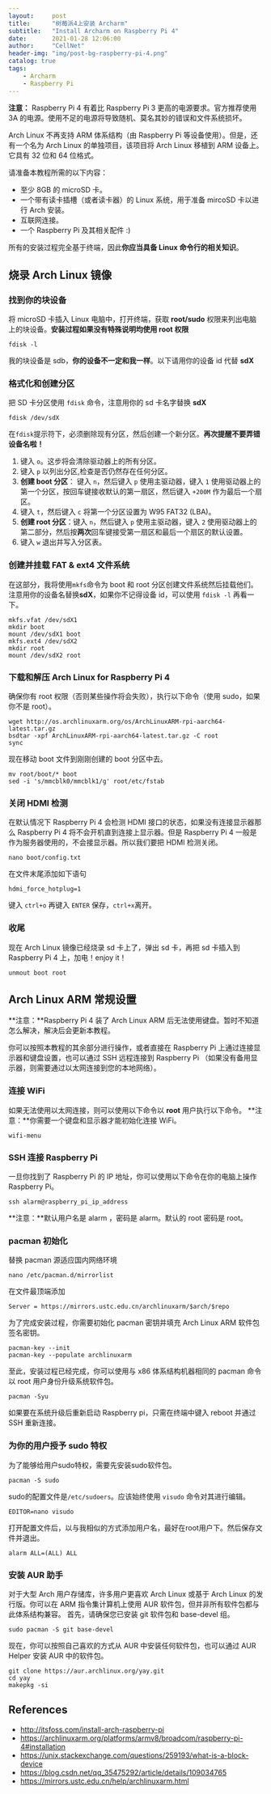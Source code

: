 ```yaml
---
layout:     post
title:      "树莓派4上安装 Archarm"
subtitle:   "Install Archarm on Raspberry Pi 4"
date:       2021-01-28 12:06:00
author:     "CellNet"
header-img: "img/post-bg-raspberry-pi-4.png"
catalog: true
tags:
    - Archarm
    - Raspberry Pi
---
```


**注意：** Raspberry Pi 4 有着比 Raspberry Pi 3 更高的电源要求。官方推荐使用 3A 的电源。使用不足的电源将导致随机、莫名其妙的错误和文件系统损坏。

Arch Linux 不再支持 ARM 体系结构（由 Raspberry Pi 等设备使用）。但是，还有一个名为 Arch Linux 的单独项目，该项目将 Arch Linux 移植到 ARM 设备上。它具有 32 位和 64 位格式。

请准备本教程所需的以下内容：
- 至少 8GB 的 microSD 卡。
- 一个带有读卡插槽（或者读卡器）的 Linux 系统，用于准备 mircoSD 卡以进行 Arch 安装。
- 互联网连接。
- 一个 Raspberry Pi 及其相关配件 :)

所有的安装过程完全基于终端，因此**你应当具备 Linux 命令行的相关知识**。


## 烧录 Arch Linux 镜像

### 找到你的块设备
将 microSD 卡插入 Linux 电脑中，打开终端，获取 **root/sudo** 权限来列出电脑上的块设备。**安装过程如果没有特殊说明均使用 root 权限**
```shell
fdisk -l
```
我的块设备是 sdb，**你的设备不一定和我一样**。以下请用你的设备 id 代替 **sdX**

### 格式化和创建分区
把 SD 卡分区使用 `fdisk` 命令，注意用你的 sd 卡名字替换 **sdX**
```shell
fdisk /dev/sdX
```
在`fdisk`提示符下，必须删除现有分区，然后创建一个新分区。**再次提醒不要弄错设备名啦！**

1. 键入 `o`。这步将会清除驱动器上的所有分区。
2. 键入 `p` 以列出分区,检查是否仍然存在任何分区。
3. **创建 boot 分区**： 键入 `n`，然后键入 `p` 使用主驱动器，键入 `1` 使用驱动器上的第一个分区，按回车键接收默认的第一扇区，然后键入 `+200M` 作为最后一个扇区。
4. 键入 `t`，然后键入 `c` 将第一个分区设置为 W95 FAT32 (LBA)。
5. **创建 root 分区**：键入 `n`，然后键入 `p` 使用主驱动器，键入 `2` 使用驱动器上的第二部分，然后按**两次**回车键接受第一扇区和最后一个扇区的默认设置。
6. 键入 `w` 退出并写入分区表。

### 创建并挂载 FAT & ext4 文件系统
在这部分，我将使用`mkfs`命令为 boot 和 root 分区创建文件系统然后挂载他们。注意用你的设备名替换**sdX**，如果你不记得设备 id，可以使用 `fdisk -l` 再看一下。

```shell
mkfs.vfat /dev/sdX1
mkdir boot
mount /dev/sdX1 boot
mkfs.ext4 /dev/sdX2
mkdir root
mount /dev/sdX2 root
```

### 下载和解压 Arch Linux for Raspberry Pi 4
确保你有 root 权限（否则某些操作将会失败），执行以下命令（使用 sudo，如果你不是 root）。
```shell
wget http://os.archlinuxarm.org/os/ArchLinuxARM-rpi-aarch64-latest.tar.gz
bsdtar -xpf ArchLinuxARM-rpi-aarch64-latest.tar.gz -C root
sync
```

现在移动 boot 文件到刚刚创建的 boot 分区中去。

```shell
mv root/boot/* boot
sed -i 's/mmcblk0/mmcblk1/g' root/etc/fstab
```

### 关闭 HDMI 检测
在默认情况下 Raspberry Pi 4 会检测 HDMI 接口的状态，如果没有连接显示器那么 Raspberry Pi 4 将不会开机直到连接上显示器。但是 Raspberry Pi 4 一般是作为服务器使用的，不会接显示器。所以我们要把 HDMI 检测关闭。
```shell
nano boot/config.txt
```
在文件末尾添加如下语句
```vim
hdmi_force_hotplug=1
```
键入 `ctrl+o` 再键入 `ENTER` 保存，`ctrl+x`离开。

### 收尾
现在 Arch Linux 镜像已经烧录 sd 卡上了，弹出 sd 卡，再把 sd 卡插入到 Raspberry Pi 4 上，加电！enjoy it！
```shell
unmout boot root
```

## Arch Linux ARM 常规设置

**注意：**Raspberry Pi 4 装了 Arch Linux ARM 后无法使用键盘。暂时不知道怎么解决，解决后会更新本教程。

你可以按照本教程的其余部分进行操作，或者直接在 Raspberry Pi 上通过连接显示器和键盘设置，也可以通过 SSH 远程连接到 Raspberry Pi （如果没有备用显示器，则需要通过以太网连接到您的本地网络）。

### 连接 WiFi
如果无法使用以太网连接，则可以使用以下命令以 **root** 用户执行以下命令。
**注意：**你需要一个键盘和显示器才能初始化连接 WiFi。
```shell
wifi-menu
```

### SSH 连接 Raspberry Pi
一旦你找到了 Raspberry Pi 的 IP 地址，你可以使用以下命令在你的电脑上操作 Raspberry Pi。
```shell
ssh alarm@raspberry_pi_ip_address
```
**注意：**默认用户名是 alarm ，密码是 alarm。默认的 root 密码是 root。

### pacman 初始化
替换 pacman 源适应国内网络环境
```shell
nano /etc/pacman.d/mirrorlist
```
在文件最顶端添加
```vim
Server = https://mirrors.ustc.edu.cn/archlinuxarm/$arch/$repo
```

为了完成安装过程，你需要初始化 pacman 密钥并填充 Arch Linux ARM 软件包签名密钥。
```shell
pacman-key --init
pacman-key --populate archlinuxarm
```

至此，安装过程已经完成，你可以使用与 x86 体系结构机器相同的 pacman 命令以 root 用户身份升级系统软件包。
```shell
pacman -Syu
```
如果要在系统升级后重新启动 Raspberry pi，只需在终端中键入 reboot 并通过 SSH 重新连接。

### 为你的用户授予 sudo 特权
为了能够给用户sudo特权，需要先安装sudo软件包。
```shell
pacman -S sudo
```
sudo的配置文件是`/etc/sudoers`。应该始终使用 `visudo` 命令对其进行编辑。
```shell
EDITOR=nano visudo
```
打开配置文件后，以与我相似的方式添加用户名，最好在root用户下。然后保存文件并退出。
```vim
alarm ALL=(ALL) ALL
```

### 安装 AUR 助手
对于大型 Arch 用户存储库，许多用户更喜欢 Arch Linux 或基于 Arch Linux 的发行版。你可以在 ARM 指令集计算机上使用 AUR 软件包，但并非所有软件包都与此体系结构兼容。
首先，请确保您已安装 git 软件包和 base-devel 组。
```shell
sudo pacman -S git base-devel
```
现在，你可以按照自己喜欢的方式从 AUR 中安装任何软件包，也可以通过 AUR Helper 安装 AUR 中的软件包。
```shell
git clone https://aur.archlinux.org/yay.git 
cd yay
makepkg -si
```


## References
- <http://itsfoss.com/install-arch-raspberry-pi>
- <https://archlinuxarm.org/platforms/armv8/broadcom/raspberry-pi-4#installation>
- <https://unix.stackexchange.com/questions/259193/what-is-a-block-device>
- <https://blog.csdn.net/qq_35475292/article/details/109034765>
- <https://mirrors.ustc.edu.cn/help/archlinuxarm.html>